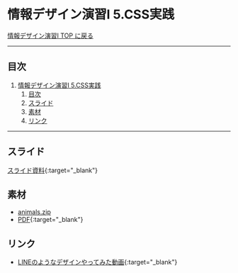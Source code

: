 # 情報デザイン演習I 5.CSS実践

[情報デザイン演習I TOP に戻る](./index.md)

---

## 目次

1. [情報デザイン演習I 5.CSS実践](#情報デザイン演習i-5css実践)
   1. [目次](#目次)
   2. [スライド](#スライド)
   3. [素材](#素材)
   4. [リンク](#リンク)

---

## スライド

[スライド資料](./id_05slide.pdf){:target="_blank"}

## 素材
- [animals.zip](asset/animals.zip)
- [PDF](./kadai_05_line_if.pdf){:target="_blank"}

## リンク
- [LINEのようなデザインやってみた動画](https://www.youtube.com/watch?v=pBoKzm8oLJc){:target="_blank"}